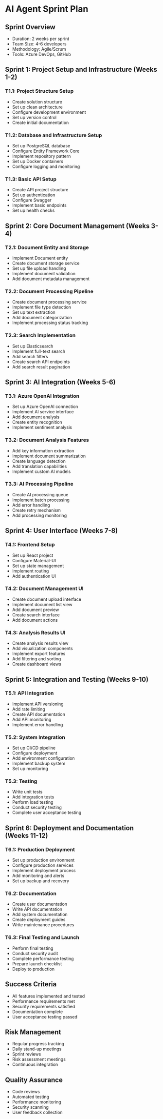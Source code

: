# AI Agent Sprint Plan

## Sprint Overview
- Duration: 2 weeks per sprint
- Team Size: 4-6 developers
- Methodology: Agile/Scrum
- Tools: Azure DevOps, GitHub

## Sprint 1: Project Setup and Infrastructure (Weeks 1-2)

### T1.1: Project Structure Setup
- Create solution structure
- Set up clean architecture
- Configure development environment
- Set up version control
- Create initial documentation

### T1.2: Database and Infrastructure Setup
- Set up PostgreSQL database
- Configure Entity Framework Core
- Implement repository pattern
- Set up Docker containers
- Configure logging and monitoring

### T1.3: Basic API Setup
- Create API project structure
- Set up authentication
- Configure Swagger
- Implement basic endpoints
- Set up health checks

## Sprint 2: Core Document Management (Weeks 3-4)

### T2.1: Document Entity and Storage
- Implement Document entity
- Create document storage service
- Set up file upload handling
- Implement document validation
- Add document metadata management

### T2.2: Document Processing Pipeline
- Create document processing service
- Implement file type detection
- Set up text extraction
- Add document categorization
- Implement processing status tracking

### T2.3: Search Implementation
- Set up Elasticsearch
- Implement full-text search
- Add search filters
- Create search API endpoints
- Add search result pagination

## Sprint 3: AI Integration (Weeks 5-6)

### T3.1: Azure OpenAI Integration
- Set up Azure OpenAI connection
- Implement AI service interface
- Add document analysis
- Create entity recognition
- Implement sentiment analysis

### T3.2: Document Analysis Features
- Add key information extraction
- Implement document summarization
- Create language detection
- Add translation capabilities
- Implement custom AI models

### T3.3: AI Processing Pipeline
- Create AI processing queue
- Implement batch processing
- Add error handling
- Create retry mechanism
- Add processing monitoring

## Sprint 4: User Interface (Weeks 7-8)

### T4.1: Frontend Setup
- Set up React project
- Configure Material-UI
- Set up state management
- Implement routing
- Add authentication UI

### T4.2: Document Management UI
- Create document upload interface
- Implement document list view
- Add document preview
- Create search interface
- Add document actions

### T4.3: Analysis Results UI
- Create analysis results view
- Add visualization components
- Implement export features
- Add filtering and sorting
- Create dashboard views

## Sprint 5: Integration and Testing (Weeks 9-10)

### T5.1: API Integration
- Implement API versioning
- Add rate limiting
- Create API documentation
- Add API monitoring
- Implement error handling

### T5.2: System Integration
- Set up CI/CD pipeline
- Configure deployment
- Add environment configuration
- Implement backup system
- Set up monitoring

### T5.3: Testing
- Write unit tests
- Add integration tests
- Perform load testing
- Conduct security testing
- Complete user acceptance testing

## Sprint 6: Deployment and Documentation (Weeks 11-12)

### T6.1: Production Deployment
- Set up production environment
- Configure production services
- Implement deployment process
- Add monitoring and alerts
- Set up backup and recovery

### T6.2: Documentation
- Create user documentation
- Write API documentation
- Add system documentation
- Create deployment guides
- Write maintenance procedures

### T6.3: Final Testing and Launch
- Perform final testing
- Conduct security audit
- Complete performance testing
- Prepare launch checklist
- Deploy to production

## Success Criteria
- All features implemented and tested
- Performance requirements met
- Security requirements satisfied
- Documentation complete
- User acceptance testing passed

## Risk Management
- Regular progress tracking
- Daily stand-up meetings
- Sprint reviews
- Risk assessment meetings
- Continuous integration

## Quality Assurance
- Code reviews
- Automated testing
- Performance monitoring
- Security scanning
- User feedback collection 
